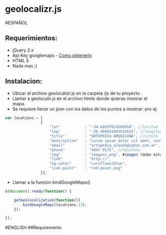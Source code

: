 # geolocalizr.js

#ESPAÑOL
## Requerimientos:
* jQuery 2.x
* Api Key googlemaps - [Como obtenerlo](https://developers.google.com/maps/documentation/javascript/get-api-key?hl=es)
* HTML 5 
* Nada mas ;) 

## Instalacion:
* Ubicar el archivo geolocalizr.js en la carpeta /js de tu proyecto .
* Llamar a geolocalir.js en el archivo htmls donde quieras mostrar el mapa. 
* Se requiere llenar un json con los datos de los puntos a mostrar: pro ej:
```javascript
var locations = [
				{
					"lat" 			: "-34.60297614585056", //latitud
					"lng"			: "-58.404693603515625", //longitud
					"title"			: "ORTOPEDIA AMERICANA", //titulo
					"description"	: "Lorem ipsum dolor sit amet, consectetur adipisicing elit, sed do eiusmod ", // desripcion
					"email"			: "ortopedia_albada@yahoo.com.ar", //Email
					"phone"			: "4647-9175", //telefono
					"img"			: "imagen1.png", #imagen (debe estar en la carpeta images)
					"link"			: "http://",
					"bg-color"		: "cornflowerblue", 
					"icon-point"	: "red-point.png"
				}];
```
* Llamar a la funcion bindGoogleMaps() 
```javascript
$(document).ready(function() {

    getGeolocalization(function(){
		bindGoogleMaps(locations,13);
	});

});
```

#ENGLISH
##Requirements
